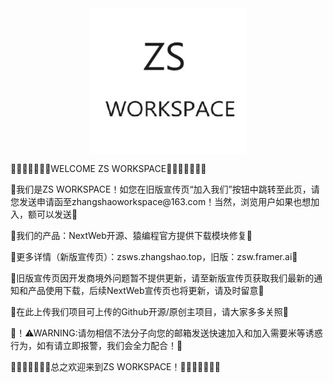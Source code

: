 <div class="container">
  <img src="img/logo.jpg" style="display: block; margin-left: auto; margin-right: auto; width: 50%">
  <p>🎉🎉🎉🎉🎉🎉🎉WELCOME ZS WORKSPACE🎉🎉🎉🎉🎉🎉🎉</p>
  <p>🌹我们是ZS WORKSPACE！如您在旧版宣传页“加入我们”按钮中跳转至此页，请您发送申请函至zhangshaoworkspace@163.com！当然，浏览用户如果也想加入，额可以发送🌹</p>
  <p>🌹我们的产品：NextWeb开源、猿编程官方提供下载模块修复🌹</p>
  <p>🌹更多详情（新版宣传页）：zsws.zhangshao.top，旧版：zsw.framer.ai🌹</p>
  <p>🌹旧版宣传页因开发商境外问题暂不提供更新，请至新版宣传页获取我们最新的通知和产品使用下载，后续NextWeb宣传页也将更新，请及时留意🌹</p>
  <p>🌹在此上传我们项目可上传的Github开源/原创主项目，请大家多多关照🌹</p>
  <p>🌹！⚠WARNING:请勿相信不法分子向您的邮箱发送快速加入和加入需要米等诱惑行为，如有请立即报警，我们会全力配合！🌹</p>
  <p>🎉🎉🎉🎉🎉🎉🎉总之欢迎来到ZS WORKSPACE！🎉🎉🎉🎉🎉🎉🎉</p>
</div>
